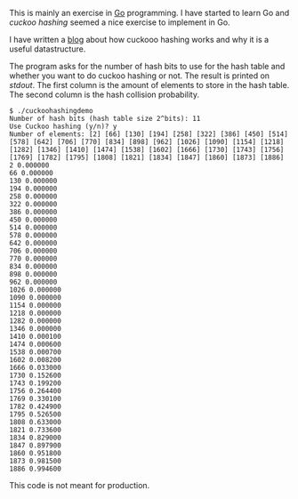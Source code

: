 This is mainly an exercise in [Go](https://golang.org/) programming. I have
started to learn Go and _cuckoo hashing_ seemed a nice exercise to implement
in Go.

I have written a
[blog](https://www.rvdp.org/homepage/posts/2019/cuckoo-hashing/)
about how cuckooo hashing works and why it is a useful datastructure.

The program asks for the number of hash bits to use for the hash
table and whether you want to do cuckoo hashing or not. The result
is printed on _stdout_. The first column is the amount of elements
to store in the hash table. The second column is the hash
collision probability.
```
$ ./cuckoohashingdemo
Number of hash bits (hash table size 2^bits): 11
Use Cuckoo hashing (y/n)? y
Number of elements: [2] [66] [130] [194] [258] [322] [386] [450] [514] [578] [642] [706] [770] [834] [898] [962] [1026] [1090] [1154] [1218] [1282] [1346] [1410] [1474] [1538] [1602] [1666] [1730] [1743] [1756] [1769] [1782] [1795] [1808] [1821] [1834] [1847] [1860] [1873] [1886]
2 0.000000
66 0.000000
130 0.000000
194 0.000000
258 0.000000
322 0.000000
386 0.000000
450 0.000000
514 0.000000
578 0.000000
642 0.000000
706 0.000000
770 0.000000
834 0.000000
898 0.000000
962 0.000000
1026 0.000000
1090 0.000000
1154 0.000000
1218 0.000000
1282 0.000000
1346 0.000000
1410 0.000100
1474 0.000600
1538 0.000700
1602 0.008200
1666 0.033000
1730 0.152600
1743 0.199200
1756 0.264400
1769 0.330100
1782 0.424900
1795 0.526500
1808 0.633000
1821 0.733600
1834 0.829000
1847 0.897900
1860 0.951800
1873 0.981500
1886 0.994600
```

This code is not meant for production.
